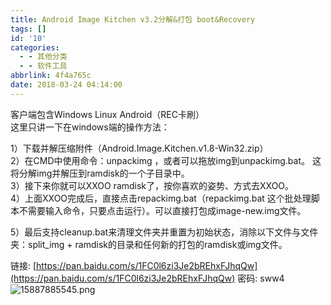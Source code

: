 ```yaml
---
title: Android Image Kitchen v3.2分解&打包 boot&Recovery
tags: []
id: '10'
categories:
  - - 其他分类
  - - 软件工具
abbrlink: 4f4a765c
date: 2018-03-24 04:14:00
---
```


客户端包含Windows Linux Android（REC卡刷）  
这里只讲一下在windows端的操作方法：

1）下载并解压缩附件（Android.Image.Kitchen.v1.8-Win32.zip）  
2）在CMD中使用命令：unpackimg ，或者可以拖放img到unpackimg.bat。 这将分解img并解压到ramdisk的一个子目录中。  
3）接下来你就可以XXOO ramdisk了，按你喜欢的姿势、方式去XXOO。  
4）上面XXOO完成后，直接点击repackimg.bat（repackimg.bat 这个批处理脚本不需要输入命令，只要点击运行）。可以直接打包成image-new.img文件。

5）最后支持cleanup.bat来清理文件夹并重置为初始状态，消除以下文件与文件夹：split\_img + ramdisk的目录和任何新的打包的ramdisk或img文件。

链接: [https://pan.baidu.com/s/1FC0l6zi3Je2bREhxFJhqQw](https://pan.baidu.com/s/1FC0l6zi3Je2bREhxFJhqQw) 密码: sww4  
![15887885545.png](http://post.332b.com/usr/uploads/2018/03/1090277441.png "15887885545.png")
